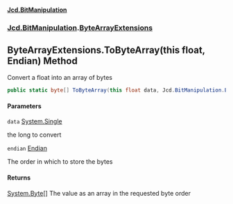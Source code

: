 #### [Jcd.BitManipulation](index.md 'index')
### [Jcd.BitManipulation](Jcd.BitManipulation.md 'Jcd.BitManipulation').[ByteArrayExtensions](Jcd.BitManipulation.ByteArrayExtensions.md 'Jcd.BitManipulation.ByteArrayExtensions')

## ByteArrayExtensions.ToByteArray(this float, Endian) Method

Convert a float into an array of bytes

```csharp
public static byte[] ToByteArray(this float data, Jcd.BitManipulation.Endian endian=Jcd.BitManipulation.Endian.Little);
```
#### Parameters

<a name='Jcd.BitManipulation.ByteArrayExtensions.ToByteArray(thisfloat,Jcd.BitManipulation.Endian).data'></a>

`data` [System.Single](https://docs.microsoft.com/en-us/dotnet/api/System.Single 'System.Single')

the long to convert

<a name='Jcd.BitManipulation.ByteArrayExtensions.ToByteArray(thisfloat,Jcd.BitManipulation.Endian).endian'></a>

`endian` [Endian](Jcd.BitManipulation.Endian.md 'Jcd.BitManipulation.Endian')

The order in which to store the bytes

#### Returns

[System.Byte](https://docs.microsoft.com/en-us/dotnet/api/System.Byte 'System.Byte')[[]](https://docs.microsoft.com/en-us/dotnet/api/System.Array 'System.Array')
The value as an array in the requested byte order